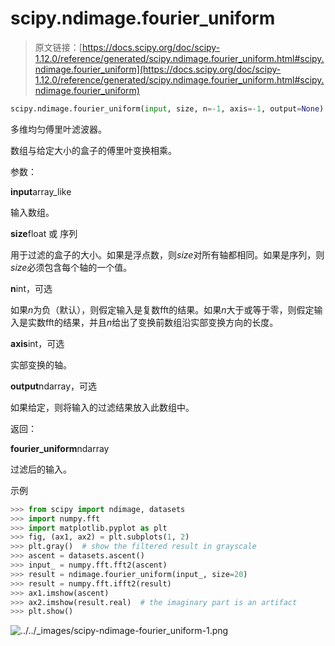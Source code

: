 # scipy.ndimage.fourier_uniform

> 原文链接：[https://docs.scipy.org/doc/scipy-1.12.0/reference/generated/scipy.ndimage.fourier_uniform.html#scipy.ndimage.fourier_uniform](https://docs.scipy.org/doc/scipy-1.12.0/reference/generated/scipy.ndimage.fourier_uniform.html#scipy.ndimage.fourier_uniform)

```py
scipy.ndimage.fourier_uniform(input, size, n=-1, axis=-1, output=None)
```

多维均匀傅里叶滤波器。

数组与给定大小的盒子的傅里叶变换相乘。

参数：

**input**array_like

输入数组。

**size**float 或 序列

用于过滤的盒子的大小。如果是浮点数，则*size*对所有轴都相同。如果是序列，则*size*必须包含每个轴的一个值。

**n**int，可选

如果*n*为负（默认），则假定输入是复数fft的结果。如果*n*大于或等于零，则假定输入是实数fft的结果，并且*n*给出了变换前数组沿实部变换方向的长度。

**axis**int，可选

实部变换的轴。

**output**ndarray，可选

如果给定，则将输入的过滤结果放入此数组中。

返回：

**fourier_uniform**ndarray

过滤后的输入。

示例

```py
>>> from scipy import ndimage, datasets
>>> import numpy.fft
>>> import matplotlib.pyplot as plt
>>> fig, (ax1, ax2) = plt.subplots(1, 2)
>>> plt.gray()  # show the filtered result in grayscale
>>> ascent = datasets.ascent()
>>> input_ = numpy.fft.fft2(ascent)
>>> result = ndimage.fourier_uniform(input_, size=20)
>>> result = numpy.fft.ifft2(result)
>>> ax1.imshow(ascent)
>>> ax2.imshow(result.real)  # the imaginary part is an artifact
>>> plt.show() 
```

![../../_images/scipy-ndimage-fourier_uniform-1.png](../Images/8f2aaf8da3c8dc5fe4e25988c015dd07.png)
